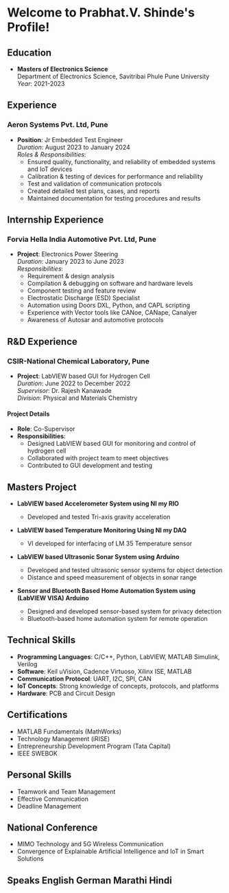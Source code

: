 # Welcome to Prabhat.V. Shinde's Profile!

## Education
- **Masters of Electronics Science**  
  Department of Electronics Science, Savitribai Phule Pune University  
  *Year*: 2021-2023  

## Experience
### Aeron Systems Pvt. Ltd, Pune
- **Position**: Jr Embedded Test Engineer  
  *Duration*: August 2023 to January 2024  
  *Roles & Responsibilities*:  
  - Ensured quality, functionality, and reliability of embedded systems and IoT devices
  - Calibration & testing of devices for performance and reliability
  - Test and validation of communication protocols
  - Created detailed test plans, cases, and reports
  - Maintained documentation for testing procedures and results

## Internship Experience
### Forvia Hella India Automotive Pvt. Ltd, Pune
- **Project**: Electronics Power Steering  
  *Duration*: January 2023 to June 2023  
  *Responsibilities*:  
  - Requirement & design analysis
  - Compilation & debugging on software and hardware levels
  - Component testing and feature review
  - Electrostatic Discharge (ESD) Specialist
  - Automation using Doors DXL, Python, and CAPL scripting
  - Experience with Vector tools like CANoe, CANape, Canalyer
  - Awareness of Autosar and automotive protocols

## R&D Experience
### CSIR-National Chemical Laboratory, Pune
- **Project**: LabVIEW based GUI for Hydrogen Cell  
  *Duration*: June 2022 to December 2022  
  *Supervisor*: Dr. Rajesh Kanawade  
  *Division*: Physical and Materials Chemistry  

#### Project Details
- **Role**: Co-Supervisor  
- **Responsibilities**:  
  - Designed LabVIEW based GUI for monitoring and control of hydrogen cell  
  - Collaborated with project team to meet objectives  
  - Contributed to GUI development and testing  

## Masters Project
- **LabVIEW based Accelerometer System using NI my RIO**
  - Developed and tested Tri-axis gravity acceleration
  
- **LabVIEW based Temperature Monitoring Using NI my DAQ**
  - VI developed for interfacing of LM 35 Temperature sensor
  
- **LabVIEW based Ultrasonic Sonar System using Arduino**
  - Developed and tested ultrasonic sensor systems for object detection
  - Distance and speed measurement of objects in sonar range
  
- **Sensor and Bluetooth Based Home Automation System using (LabVIEW VISA) Arduino**
  - Designed and developed sensor-based system for privacy detection
  - Bluetooth-based home automation system for remote operation

## Technical Skills
- **Programming Languages**: C/C++, Python, LabVIEW, MATLAB Simulink, Verilog
- **Software**: Keil uVision, Cadence Virtuoso, Xilinx ISE, MATLAB
- **Communication Protocol**: UART, I2C, SPI, CAN
- **IoT Concepts**: Strong knowledge of concepts, protocols, and platforms
- **Hardware**: PCB and Circuit Design

## Certifications
- MATLAB Fundamentals (MathWorks)
- Technology Management (iRISE)
- Entrepreneurship Development Program (Tata Capital)
- IEEE SWEBOK

## Personal Skills
- Teamwork and Team Management
- Effective Communication
- Deadline Management

## National Conference
- MIMO Technology and 5G Wireless Communication
- Convergence of Explainable Artificial Intelligence and IoT in Smart Solutions

## Speaks English German Marathi Hindi  

